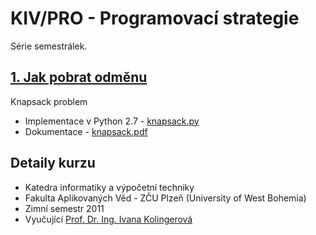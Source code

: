 # KIV/PRO - Programovací strategie

Série semestrálek.

## [1. Jak pobrat odměnu](knapsack)
Knapsack problem

* Implementace v Python 2.7 - [knapsack.py](knapsack/knapsack.py)
* Dokumentace - [knapsack.pdf](knapsack/doc/knapsack.pdf)

## Detaily kurzu
* Katedra informatiky a výpočetní techniky
* Fakulta Aplikovaných Věd - ZČU Plzeň (University of West Bohemia)
* Zimní semestr 2011
* Vyučující [Prof. Dr. Ing. Ivana Kolingerová](https://www.kiv.zcu.cz/cz/katedra/osoby-seznam/osoba-detail.html?login=kolinger)
